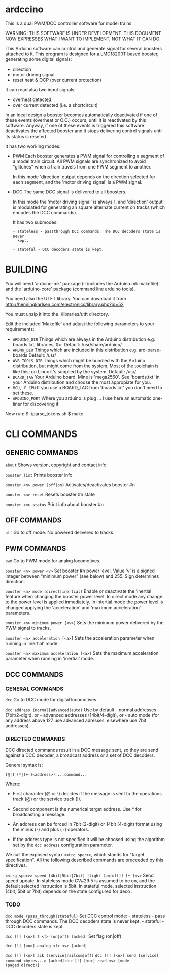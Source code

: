 ardccino
========

This is a dual PWM/DCC controller software for model trains.

WARNING: THIS SOFTWARE IS UNDER DEVELOPMENT. THIS DOCUMENT NOW EXPRESSES WHAT I
WANT TO IMPLEMENT, NOT WHAT IT CAN DO.

This Arduino software can control and generate signal for several boosters
attached to it. This program is designed for a LMD18200T based booster,
generating some digital signals:

  - direction
  - motor driving signal
  - reset heat & OCP (over current protection)

It can read also two input signals:

  - overheat detected
  - over current detected (i.e. a shortcircuit)

In an ideal design a booster becomes automatically deactivated if one of these
events (overheat or O.C.) occurs, until it is reactivated by this software.
Anyway, if one of these events is triggered this software deactivates the
affected booster and it stops delivering control signals until its status is
reseted.

It has two working modes:

  - PWM
      Each booster generates a PWM signal for controlling a segment of a model
      train circuit. All PWM signals are synchronized to avoid "glitches" when
      a train travels from one PWM segment to another.

      In this mode 'direction' output depends on the direction selected for
      each segment, and the 'motor driving signal' is a PWM signal.

  - DCC
      The same DCC signal is delivered to all boosters.

      In this mode the 'motor driving signal' is always 1, and 'direction'
      output is modulated for generating an square alternate current on tracks
      (which encodes the DCC commands).

      It has two submodes:

        - stateless - passthrough DCC commands. The DCC decoders state is never
          kept.

        - stateful - DCC decoders state is kept.


BUILDING
========

You will need 'arduino-mk' package (it includes the Arduino.mk makefile) and
the 'arduino-core' package (command line arduino tools).

You need also the UTFT library. You can download it from
  http://henningkarlsen.com/electronics/library.php?id=52

You must unzip it into the ./libraries/utft directory.

Edit the included 'Makefile' and adjust the following parameters to your
requirements:

  * `ARDUINO_DIR`
      Things which are always in the Arduino distribution e.g. boards.txt,
      libraries, &c.
      Default: /usr/share/arduino/
  * `ARDMK_DIR`
      Things which are included in this distribution e.g. ard-parse-boards
      Default: /usr/
  * `AVR_TOOLS_DIR`
      Things which might be bundled with the Arduino distribution, but might
      come from the system. Most of the toolchain is like this: on Linux it's
      supplied by the system.
      Default: /usr/
  * `BOARD_TAG`
      Your Arduino board. Mine is 'mega2560'. See 'boards.txt' in your Arduino
      distribution and choose the most appropiate for you.
  * `MCU, F_CPU`
      If you use a BOARD_TAG from 'boards.txt' you don't need to set these.
  * `ARDUINO_PORT`
      Where you arduino is plug ... I use here an automatic one-liner for
      discovering it.

Now run:
    $ ./parse_tokens.sh
    $ make


CLI COMMANDS
============

GENERIC COMMANDS
----------------

`about`
  Shows version, copyright and contact info

`booster list`
  Prints booster info

`booster <n> power (off|on)`
  Activates/deactivates booster #n

`booster <n> reset`
  Resets booster #n state

`booster <n> status`
  Print info about booster #n

OFF COMMANDS
------------

`off`
  Go to off mode. No powered delivered to tracks.

PWM COMMANDS
------------

`pwm`
  Go to PWM mode for analog locomotives.

`booster <n> power <v>`
  Set booster #n power level. Value 'v' is a signed integer between "minimum
  power" (see below) and 255. Sign determines direction.

`booster <n> mode (direct|inertial)`
  Enable or deactivate the 'inertial' feature when changing the booster power
  level. In direct mode any change to the power level is applied inmediately.
  In intertial mode the power level is changed applying the 'acceleration' and
  'maximum acceleration' parameters.

`booster <n> minimum power [<v>]`
  Sets the minimum power delivered by the PWM signal to tracks.

`booster <n> acceleration [<a>]`
  Sets the acceleration parameter when running in 'inertial' mode.

`booster <n> maximum acceleration [<a>]`
  Sets the maximum acceleration parameter when running in 'inertial' mode.

DCC COMMANDS
------------

### GENERAL COMMANDS

`dcc`
  Go to DCC mode for digital locomotives.

`dcc address (normal|advanced|auto)`
  Use by default
    - normal addresses (7bit/2-digit), or
    - advanced addresses (14bit/4-digit), or
    - auto mode (for any address above 127 use advanced adresses, elsewhere use
      7bit addresses).

### DIRECTED COMMANDS

DCC directed commands result in a DCC message sent, so they are send against a
DCC decoder, a broadcast address or a set of DCC decoders.

General syntax is:

    [@!] (*|[+-]<address>) ...command...

Where:

  - First character (@ or !) decides if the message is sent to the operations
    track (@) or the service track (!).

  - Second component is the numerical target address. Use * for broadcasting a
    message.

  - An address can be forced in 7bit (2-digit) or 14bit (4-digit) format using
    the minus (-) and plus (+) operators.

  - If the address type is not specified it will be choosed using the algorithm
    set by the `dcc address` configuration parameter.

We call the exposed syntax `<<trg_spec>>`, which stands for "target
specification". All the following described commands are preceeded by this
directives.

`<<trg_spec>> speed [4bit|5bit|7bit] [light (on|off)] [+-]<v>`
  Send speed update. In stateless mode CV#29:5 is assumed to be on, and the
  default selected instruction is 5bit. In stateful mode, selected instruction
  (4bit, 5bit or 7bit) depends on the state configured for deco <n>.

### TODO

`dcc mode (pass_through|stateful)`
  Set DCC control mode:
    - stateless - pass through DCC commands. The DCC decoders state is never
      kept.
    - stateful - DCC decoders state is kept.

`dcc [!] [<n>] f <f> (on|off) [acked]`
  Set flag <f> (on|off)

`dcc [!] [<n>] analog <f> <v> [acked]`

`dcc [!] [<n>] ack (service|railcom|off)`
`dcc [!] [<n>] send [service] command <bytes...> [acked]`
`dcc [!] [<n>] read <v> [mode (paged|direct)]`
